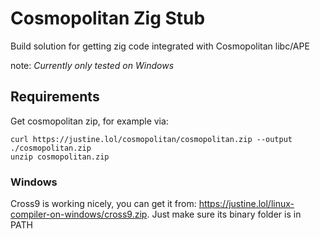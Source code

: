 # Cosmopolitan Zig Stub
Build solution for getting zig code integrated with Cosmopolitan libc/APE

note: *Currently only tested on Windows*

## Requirements
Get cosmopolitan zip, for example via:
```plaintext
curl https://justine.lol/cosmopolitan/cosmopolitan.zip --output ./cosmopolitan.zip
unzip cosmopolitan.zip
```
### Windows
Cross9 is working nicely, you can get it from: https://justine.lol/linux-compiler-on-windows/cross9.zip. Just make sure its binary folder is in PATH
